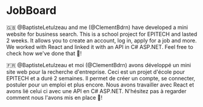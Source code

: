 # JobBoard

🇬🇧
@BaptisteLetulzeau and me (@ClementBdrn) have developed a mini website for business search. This is a school project for EPITECH and lasted 2 weeks. It allows you to create an account, log in, apply for a job and more. We worked with React and linked it with an API in C# ASP.NET. Feel free to check how we've done that 👀! 

🇫🇷
@BaptisteLetulzeau et moi (@ClementBdrn) avons développé un mini site web pour la recherche d'entreprise. Ceci est un projet d'école pour EPITECH et a duré 2 semaines. Il permet de créer un compte, se connecter, postuler pour un emploi et plus encore. Nous avons travailler avec React et avons lié celui ci avec une API en C# ASP.NET. N'hésitez pas à regarder comment nous l'avons mis en place 👀!
